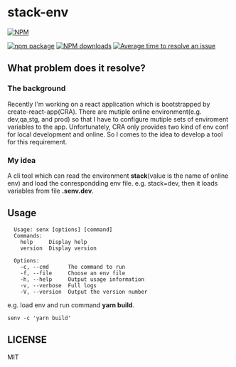 # stack-env
[![NPM](https://nodei.co/npm/stack-env.png?stars&downloads)](https://nodei.co/npm/stack-env/)


[![npm package](https://img.shields.io/npm/v/stack-env.svg?style=flat-square)](https://www.npmjs.org/package/stack-env)
[![NPM downloads](http://img.shields.io/npm/dm/stack-env.svg?style=flat-square)](https://npmjs.org/package/stack-env)
[![Average time to resolve an issue](http://isitmaintained.com/badge/resolution/wangpin34/stack-env.svg)](http://isitmaintained.com/project/wangpin34/stack-env "Average time to resolve an issue")

## What problem does it resolve?
### The background
Recently I'm working on a react application which is bootstrapped by create-react-app(CRA). There are mutiple online environment(e.g. dev,qa,stg, and prod) so that I have to configure mutiple sets of enviroment variables to the app. Unfortunately, CRA only provides two kind of env conf for local development and online. So I comes to the idea to develop a tool for this requirement.

### My idea
A cli tool which can read the environment **stack**(value is the name of online env) and load the conrespondding env file. e.g. stack=dev, then it loads variables from file **.senv.dev**. 
## Usage
```
  Usage: senx [options] [command]
  Commands:
    help     Display help
    version  Display version
  
  Options:
    -c, --cmd      The command to run
    -f, --file     Choose an env file
    -h, --help     Output usage information
    -v, --verbose  Full logs
    -V, --version  Output the version number
```

e.g. load env and run command **yarn build**.
```
senv -c 'yarn build'
```

## LICENSE
MIT

